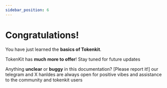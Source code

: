 ```yaml
---
sidebar_position: 6
---
```


# Congratulations!

You have just learned the **basics of Tokenkit**.

TokenKit has **much more to offer**! Stay tuned for future updates 



Anything **unclear** or **buggy** in this documentation? [Please report it!] our telegram and X hanldes are always open for positive vibes and assistance  to the community and tokenkit users 

